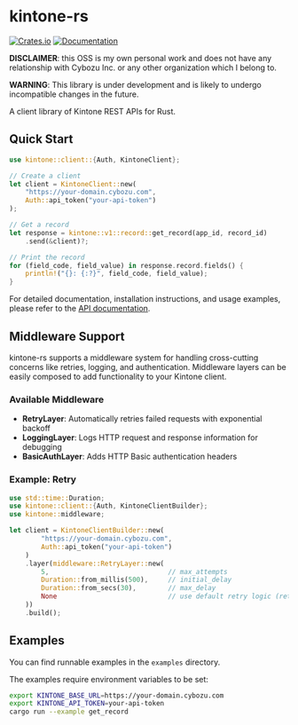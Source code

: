 # kintone-rs

[![Crates.io](https://img.shields.io/crates/v/kintone.svg)](https://crates.io/crates/kintone)
[![Documentation](https://docs.rs/kintone/badge.svg)](https://docs.rs/kintone)

**DISCLAIMER**: this OSS is my own personal work and does not have any relationship with Cybozu Inc. or any other organization which I belong to.

**WARNING**: This library is under development and is likely to undergo incompatible changes in the future.

A client library of Kintone REST APIs for Rust.

## Quick Start

```rust
use kintone::client::{Auth, KintoneClient};

// Create a client
let client = KintoneClient::new(
    "https://your-domain.cybozu.com",
    Auth::api_token("your-api-token")
);

// Get a record
let response = kintone::v1::record::get_record(app_id, record_id)
    .send(&client)?;

// Print the record
for (field_code, field_value) in response.record.fields() {
    println!("{}: {:?}", field_code, field_value);
}
```

For detailed documentation, installation instructions, and usage examples, please refer to the [API documentation](https://docs.rs/kintone).

## Middleware Support

kintone-rs supports a middleware system for handling cross-cutting concerns like retries, logging, and authentication. Middleware layers can be easily composed to add functionality to your Kintone client.

### Available Middleware

- **RetryLayer**: Automatically retries failed requests with exponential backoff
- **LoggingLayer**: Logs HTTP request and response information for debugging
- **BasicAuthLayer**: Adds HTTP Basic authentication headers

### Example: Retry

```rust
use std::time::Duration;
use kintone::client::{Auth, KintoneClientBuilder};
use kintone::middleware;

let client = KintoneClientBuilder::new(
        "https://your-domain.cybozu.com",
        Auth::api_token("your-api-token")
    )
    .layer(middleware::RetryLayer::new(
        5,                              // max_attempts
        Duration::from_millis(500),     // initial_delay
        Duration::from_secs(30),        // max_delay
        None                            // use default retry logic (retries any errors)
    ))
    .build();
```

## Examples

You can find runnable examples in the `examples` directory.

The examples require environment variables to be set:

```bash
export KINTONE_BASE_URL=https://your-domain.cybozu.com
export KINTONE_API_TOKEN=your-api-token
cargo run --example get_record
```
